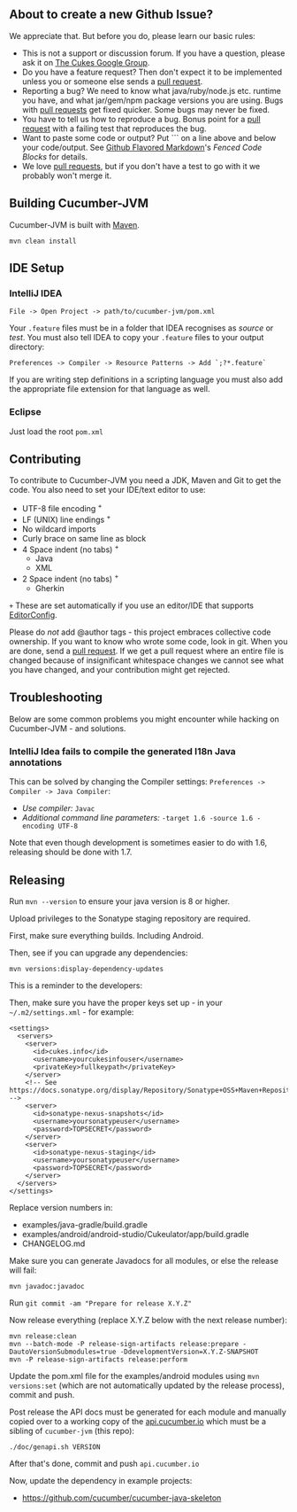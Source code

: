 ## About to create a new Github Issue?

We appreciate that. But before you do, please learn our basic rules:

* This is not a support or discussion forum. If you have a question, please ask it on [The Cukes Google Group](http://groups.google.com/group/cukes).
* Do you have a feature request? Then don't expect it to be implemented unless you or someone else sends a [pull request](https://help.github.com/articles/using-pull-requests).
* Reporting a bug? We need to know what java/ruby/node.js etc. runtime you have, and what jar/gem/npm package versions you are using. Bugs with [pull requests](https://help.github.com/articles/using-pull-requests) get fixed quicker. Some bugs may never be fixed.
* You have to tell us how to reproduce a bug. Bonus point for a [pull request](https://help.github.com/articles/using-pull-requests) with a failing test that reproduces the bug.
* Want to paste some code or output? Put \`\`\` on a line above and below your code/output. See [Github Flavored Markdown](https://help.github.com/articles/github-flavored-markdown)'s *Fenced Code Blocks* for details.
* We love [pull requests](https://help.github.com/articles/using-pull-requests), but if you don't have a test to go with it we probably won't merge it.

## Building Cucumber-JVM

Cucumber-JVM is built with [Maven](http://maven.apache.org/).

```
mvn clean install
```

## IDE Setup

### IntelliJ IDEA

```
File -> Open Project -> path/to/cucumber-jvm/pom.xml
```

Your `.feature` files must be in a folder that IDEA recognises as *source* or *test*. You must also tell IDEA to copy your `.feature` files to your output directory:

```
Preferences -> Compiler -> Resource Patterns -> Add `;?*.feature`
```

If you are writing step definitions in a scripting language you must also add the appropriate file extension for that language as well.

### Eclipse

Just load the root `pom.xml`

## Contributing

To contribute to Cucumber-JVM you need a JDK, Maven and Git to get the code. You also need to set your IDE/text editor to use:

* UTF-8 file encoding <sup>+</sup>
* LF (UNIX) line endings <sup>+</sup>
* No wildcard imports
* Curly brace on same line as block
* 4 Space indent (no tabs) <sup>+</sup>
  * Java
  * XML
* 2 Space indent (no tabs) <sup>+</sup>
  * Gherkin

`+` These are set automatically if you use an editor/IDE that supports [EditorConfig](http://editorconfig.org/#download).

Please do *not* add @author tags - this project embraces collective code ownership. If you want to know who wrote some
code, look in git. When you are done, send a [pull request](http://help.github.com/send-pull-requests/).
If we get a pull request where an entire file is changed because of insignificant whitespace changes we cannot see what
you have changed, and your contribution might get rejected.

## Troubleshooting

Below are some common problems you might encounter while hacking on Cucumber-JVM - and solutions.

### IntelliJ Idea fails to compile the generated I18n Java annotations

This can be solved by changing the Compiler settings: `Preferences -> Compiler -> Java Compiler`:

* *Use compiler:* `Javac`
* *Additional command line parameters:* `-target 1.6 -source 1.6 -encoding UTF-8`

Note that even though development is sometimes easier to do with 1.6, releasing should be done with 1.7.

## Releasing

Run `mvn --version` to ensure your java version is 8 or higher.

Upload privileges to the Sonatype staging repository are required.

First, make sure everything builds. Including Android.

Then, see if you can upgrade any dependencies:

```
mvn versions:display-dependency-updates
```

This is a reminder to the developers:

Then, make sure you have the proper keys set up - in your `~/.m2/settings.xml` - for example:

```
<settings>
  <servers>
    <server>
      <id>cukes.info</id>
      <username>yourcukesinfouser</username>
      <privateKey>fullkeypath</privateKey>
    </server>
    <!-- See https://docs.sonatype.org/display/Repository/Sonatype+OSS+Maven+Repository+Usage+Guide -->
    <server>
      <id>sonatype-nexus-snapshots</id>
      <username>yoursonatypeuser</username>
      <password>TOPSECRET</password>
    </server>
    <server>
      <id>sonatype-nexus-staging</id>
      <username>yoursonatypeuser</username>
      <password>TOPSECRET</password>
    </server>
  </servers>
</settings>
```

Replace version numbers in:

* examples/java-gradle/build.gradle
* examples/android/android-studio/Cukeulator/app/build.gradle
* CHANGELOG.md

Make sure you can generate Javadocs for all modules, or else the
release will fail:

```
mvn javadoc:javadoc
```

Run `git commit -am "Prepare for release X.Y.Z"`

Now release everything (replace X.Y.Z below with the next release number):

```
mvn release:clean
mvn --batch-mode -P release-sign-artifacts release:prepare -DautoVersionSubmodules=true -DdevelopmentVersion=X.Y.Z-SNAPSHOT
mvn -P release-sign-artifacts release:perform
```

Update the pom.xml file for the examples/android modules using `mvn versions:set` (which are not automatically updated by the release process), commit and push.

Post release the API docs must be generated for each module and manually copied over to a working copy of the [api.cucumber.io](https://github.com/cucumber/api.cucumber.io) which must be a sibling of `cucumber-jvm` (this repo):

```
./doc/genapi.sh VERSION
```

After that's done, commit and push `api.cucumber.io`

Now, update the dependency in example projects:

* https://github.com/cucumber/cucumber-java-skeleton
